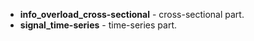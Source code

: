 * **info_overload_cross-sectional** - cross-sectional part.
* **signal_time-series** - time-series part.
